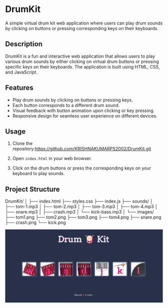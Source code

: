 # DrumKit

A simple virtual drum kit web application where users can play drum sounds by clicking on buttons or pressing corresponding keys on their keyboards.

## Description

DrumKit is a fun and interactive web application that allows users to play various drum sounds by either clicking on virtual drum buttons or pressing specific keys on their keyboards. The application is built using HTML, CSS, and JavaScript.

## Features

- Play drum sounds by clicking on buttons or pressing keys.
- Each button corresponds to a different drum sound.
- Visual feedback with button animation upon clicking or key pressing.
- Responsive design for seamless user experience on different devices.

## Usage

1. Clone the repository:https://github.com/KRISHNAKUMARPS2002/DrumKit.git


2. Open `index.html` in your web browser.

3. Click on the drum buttons or press the corresponding keys on your keyboard to play sounds.

## Project Structure

DrumKit/
│
├── index.html
├── styles.css
├── index.js
├── sounds/
│ ├── tom-1.mp3
│ ├── tom-2.mp3
│ ├── tom-3.mp3
│ ├── tom-4.mp3
│ ├── snare.mp3
│ ├── crash.mp3
│ └── kick-bass.mp3
│
└── images/
├── tom1.png
├── tom2.png
├── tom3.png
├── tom4.png
├── snare.png
├── crash.png
└── kick.png


![Preview](preview/Screenshot%202024-03-14%20203412.png)



